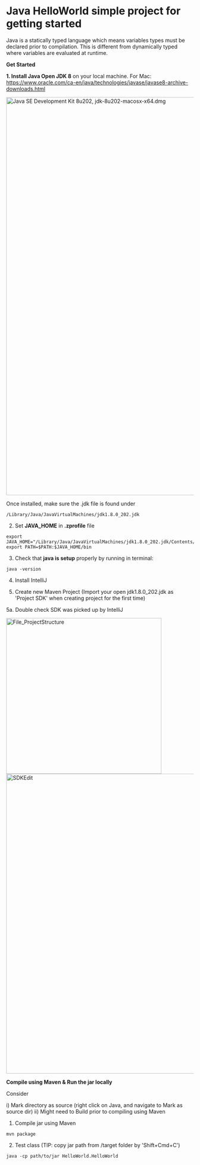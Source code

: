 # Java HelloWorld simple project for getting started

Java is a statically typed language which means variables types must be declared prior to compilation. This is different from dynamically typed where variables are evaluated at runtime. 

**Get Started**

**1. Install Java Open JDK 8** on your local machine. 
For Mac: https://www.oracle.com/ca-en/java/technologies/javase/javase8-archive-downloads.html

<img width="1066" alt="Java SE Development Kit 8u202, jdk-8u202-macosx-x64.dmg" src="https://user-images.githubusercontent.com/26292532/181937137-69557e84-fe97-47e3-9dcd-fc3407e11d21.png">

Once installed, make sure the .jdk file is found under
```
/Library/Java/JavaVirtualMachines/jdk1.8.0_202.jdk 
```

2. Set **JAVA_HOME** in **.zprofile** file

```
export JAVA_HOME="/Library/Java/JavaVirtualMachines/jdk1.8.0_202.jdk/Contents/Home"
export PATH=$PATH:$JAVA_HOME/bin
```

3. Check that **java is setup** properly by running in terminal:

```
java -version
```

4. Install IntelliJ 


5. Create new Maven Project (Import your open jdk1.8.0_202.jdk as 'Project SDK' when creating project for the first time)

5a. Double check SDK was picked up by IntelliJ

<img width="417" alt="File_ProjectStructure" src="https://user-images.githubusercontent.com/26292532/181937740-fbce2302-25ad-4350-91e9-16e6b74db331.png">

<img width="803" alt="SDKEdit" src="https://user-images.githubusercontent.com/26292532/181937760-9650b929-5284-4b60-8c2f-e0d8013f092d.png">

**Compile using Maven & Run the jar locally**

Consider

i) Mark directory as source (right click on Java, and navigate to Mark as source dir)
ii) Might need to Build prior to compiling using Maven

1) Compile jar using Maven
```
mvn package
```

2) Test class (TIP: copy jar path from /target folder by 'Shift+Cmd+C')
```
java -cp path/to/jar HelloWorld.HelloWorld
```
